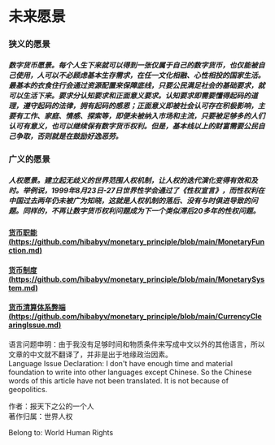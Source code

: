 # 未来愿景
### 狭义的愿景
##### 数字货币愿景。每个人生下来就可以得到一张仅属于自己的数字货币，也仅能被自己使用，人可以不必顾虑基本生存需求，在任一文化相融、心性相投的国家生活。最基本的衣食住行会通过资源配置来保障底线，只要公民满足社会的基础要求，就可以生活下来。要求分认知要求和正面意义要求。认知要求即需要懂得起码的道理，遵守起码的法律，拥有起码的感恩；正面意义即被社会认可存在积极影响，主要有工作、家庭、情感、探索等，即便未被纳入市场和主流，只要被足够多的人们认可有意义，也可以继续保有数字货币权利。但是，基本线以上的财富需要公民自己争取，否则就是在鼓励好逸恶劳。
### 广义的愿景
##### 人权愿景。建立起无歧义的世界范围人权机制，让人权的迭代演化变得有效和及时。举例说，1999年8月23日-27日世界性学会通过了《性权宣言》，而性权利在中国过去两年仍未被广为知晓，这就是人权机制的落后、没有与时俱进导致的问题。同样的，不再让数字货币权利问题成为下一个类似滞后20多年的性权问题。

#### [货币职能 (https://github.com/hibabyv/monetary_principle/blob/main/MonetaryFunction.md)](https://github.com/hibabyv/monetary_principle/blob/main/MonetaryFunction.md)
#### [货币制度 (https://github.com/hibabyv/monetary_principle/blob/main/MonetarySystem.md)](https://github.com/hibabyv/monetary_principle/blob/main/MonetarySystem.md)
#### [货币清算体系弊端 (https://github.com/hibabyv/monetary_principle/blob/main/CurrencyClearingIssue.md)](https://github.com/hibabyv/monetary_principle/blob/main/CurrencyClearingIssue.md)

语言问题申明：由于我没有足够时间和物质条件来写成中文以外的其他语言，所以文章的中文就不翻译了，并非是出于地缘政治因素。<br>
Language Issue Declaration: I don't have enough time and material foundation to write into other languages except Chinese. So the Chinese words of this article have not been translated. It is not because of geopolitics.

作者：报天下之公的一个人 <br>
著作归属：世界人权

Belong to: World Human Rights